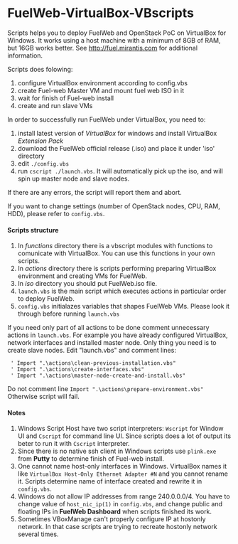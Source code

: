FuelWeb-VirtualBox-VBscripts
============================

Scripts helps you to deploy FuelWeb and OpenStack PoC on VirtualBox for Windows.
It works using a host machine with a minimum of 8GB of RAM, but 16GB works better. 
See http://fuel.mirantis.com for additional information.

Scripts does folowing:
 1.  configure VirtualBox environment according to config.vbs
 2.  create Fuel-web Master VM and mount fuel web ISO in it
 3.  wait for finish of Fuel-web install
 4.  create and run slave VMs

In order to successfully run FuelWeb under VirtualBox, you need to:
 1.  install latest version of *VirtualBox* for windows and install VirtualBox *Extension Pack*
 2.  download the FuelWeb official release (.iso) and place it under 'iso' directory
 3.  edit `./config.vbs`
 4.  run `cscript ./launch.vbs`. It will automatically pick up the iso, and will spin up master node and slave nodes.

If there are any errors, the script will report them and abort.

If you want to change settings (number of OpenStack nodes, CPU, RAM, HDD), please refer to `config.vbs`.

#### Scripts structure

1.  In *functions* directory there is a vbscript modules with functions to comunicate with VirtualBox. 
You can use this functions in your own scripts.
2.  In *actions* directory there is scripts performing preparing VirtualBox environment and creating VMs for FuelWeb.
3.  In *iso* directory you should put FuelWeb.iso file.
4.  `launch.vbs` is the main script which executes actions in particular order to deploy FuelWeb.
5.  `config.vbs` initialazes variables that shapes FuelWeb VMs. Please look it through before running `launch.vbs`

If you need only part of all actions to be done comment unnecessary actions in `launch.vbs`. 
For example you have already configured VirtualBox, network interfaces and installed master node. 
Only thing you need is to create slave nodes. Edit "launch.vbs" and comment lines:  
```
 ' Import ".\actions\clean-previous-installation.vbs"
 ' Import ".\actions\create-interfaces.vbs"
 ' Import ".\actions\master-node-create-and-install.vbs"
```
Do not comment line `Import ".\actions\prepare-environment.vbs"` Otherwise script will fail.

#### Notes
1.  Windows Script Host have two script interpreters: `Wscript` for Window UI and `Cscript` for command line UI. 
Since scripts does a lot of output its beter to run it with `Cscript` interpreter.
2.  Since there is no native ssh client in Windows scripts use `plink.exe` from **Putty** to determine finish
of Fuel-web install.
3.  One cannot name host-only interfaces in Windows. VirtualBox names it like 
`VirtualBox Host-Only Ethernet Adapter #N` and you cannot rename it. Scripts determine name of interface
created and rewrite it in `config.vbs`.
4.  Windows do not allow IP addresses from range 240.0.0.0/4. You have to change value of `host_nic_ip(1)` in
`config.vbs`, and change public and floating IPs in **FuelWeb Dashboard** when scripts finished its work.
5.  Sometimes VBoxManage can't properly configure IP at hostonly network. In that case scripts are trying to recreate 
hostonly network several times. 
